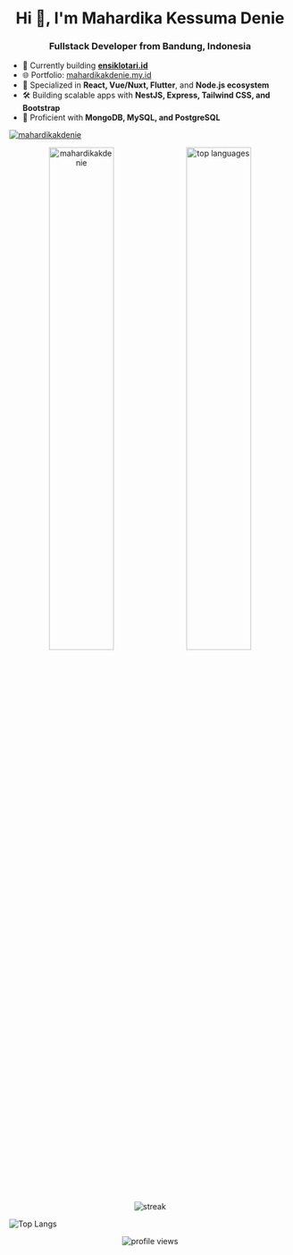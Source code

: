 <h1 align="center">Hi 👋, I'm Mahardika Kessuma Denie</h1>
<h3 align="center">Fullstack Developer from Bandung, Indonesia</h3>

- 🔭 Currently building **[ensiklotari.id](https://ensiklotari.id)**
- 🌐 Portfolio: <a href="https://mahardikakdenie.my.id" target="_blank">mahardikakdenie.my.id</a>
- 💼 Specialized in **React, Vue/Nuxt, Flutter**, and **Node.js ecosystem**
- 🛠️ Building scalable apps with **NestJS, Express, Tailwind CSS, and Bootstrap**
- 💾 Proficient with **MongoDB, MySQL, and PostgreSQL**

<p align="left">
  <a href="https://github.com/ryo-ma/github-profile-trophy">
    <img src="https://github-profile-trophy.vercel.app/?username=mahardikakdenie" alt="mahardikakdenie" />
  </a>
</p>
  
<!-- START: Stats -->
<p align="center">
  <img src="https://github-readme-stats.vercel.app/api?username=mahardikakdenie&show_icons=true&theme=github_dark&locale=en" alt="mahardikakdenie" width="48%" />
  <img src="https://github-readme-stats.vercel.app/api/top-langs/?username=mahardikakdenie&layout=compact&theme=github_dark&langs_count=6" alt="top languages" width="48%" />
</p>
<p align="center">
  <img src="https://github-readme-streak-stats.herokuapp.com/?user=mahardikakdenie&theme=github_dark" alt="streak" />
</p>
<!-- END: Stats -->

<!-- Most Used Languages -->
![Top Langs](https://github-readme-stats.vercel.app/api/top-langs/?username=MahardikaDKessuma&layout=compact&theme=react-dark)

<!-- END: Tech Stack -->

<p align="center">
  <img src="https://komarev.com/ghpvc/?username=mahardikakdenie&label=Profile%20views&color=0e75b6&style=flat" alt="profile views" />
</p>
